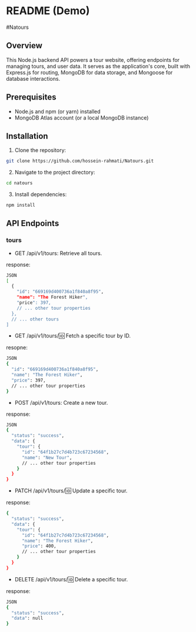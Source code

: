 # README (Demo)

#Natours

## Overview

This Node.js backend API powers a tour website, offering endpoints for managing tours, and user data. It serves as the application's core, built with Express.js for routing, MongoDB for data storage, and Mongoose for database interactions.

## Prerequisites

- Node.js and npm (or yarn) installed
- MongoDB Atlas account (or a local MongoDB instance)

## Installation

1. Clone the repository:

```bash
git clone https://github.com/hossein-rahmati/Natours.git
```

2. Navigate to the project directory:

```bash
cd natours
```

3. Install dependencies:

```bash
npm install
```

## API Endpoints

### tours

- GET /api/v1/tours: Retrieve all tours.

response:

```bash
JSON
[
  {
    "id": "669169d400736a1f840a8f95",
    "name": "The Forest Hiker",
    "price": 397,
    // ... other tour properties
  },
  // ... other tours
]
```

- GET /api/v1/tours/:id: Fetch a specific tour by ID.

resopne:

```bash
JSON
{
  "id": "669169d400736a1f840a8f95",
  "name": "The Forest Hiker",
  "price": 397,
  // ... other tour properties
}
```

- POST /api/v1/tours: Create a new tour.

response:

```bash
JSON
{
  "status": "success",
  "data": {
    "tour": {
      "id": "64f1b27c7d4b723c67234568",
      "name": "New Tour",
      // ... other tour properties
    }
  }
}
```

- PATCH /api/v1/tours/:id: Update a specific tour.

response:

```bash
{
  "status": "success",
  "data": {
    "tour": {
      "id": "64f1b27c7d4b723c67234568",
      "name": "The Forest Hiker",
      "price": 400,
      // ... other tour properties
    }
  }
}
```

- DELETE /api/v1/tours/:id: Delete a specific tour.

response:

```bash
JSON
{
  "status": "success",
  "data": null
}
```
